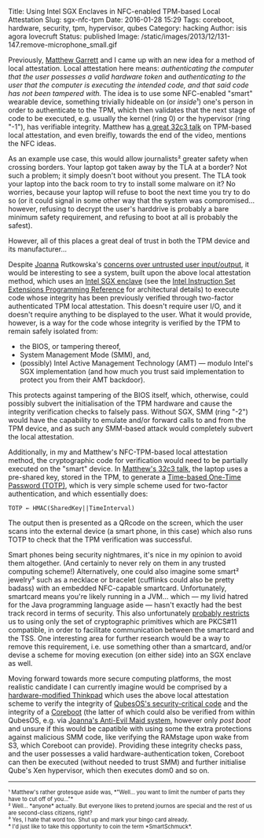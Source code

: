 Title: Using Intel SGX Enclaves in NFC-enabled TPM-based Local Attestation
Slug: sgx-nfc-tpm
Date: 2016-01-28 15:29
Tags: coreboot, hardware, security, tpm, hypervisor, qubes
Category: hacking
Author: isis agora lovecruft
Status: published
Image: /static/images/2013/12/131-147.remove-microphone_small.gif

<!-- PELICAN_BEGIN_SUMMARY -->

Previously, [Matthew Garrett](https://twitter.com/mjg59) and I came up with an
new idea for a method of local attestation.  Local attestation here means:
*authenticating the computer that the user possesses a valid hardware token*
and *authenticating to the user that the computer is executing the intended
code, and that said code has not been tampered with.* The idea is to use some
NFC-enabled "smart" wearable device, something trivially hideable on (or
*inside*¹) one's person in order to authenticate to the TPM, which then
validates that the next stage of code to be executed, e.g. usually the kernel
(ring 0) or the hypervisor (ring "-1"), has verifiable integrity.  Matthew has
[a great 32c3 talk](https://media.ccc.de/v/32c3-7343-beyond_anti_evil_maid) on
TPM-based local attestation, and even breifly, towards the end of the video,
mentions the NFC ideas.

As an example use case, this would allow journalists² greater safety when
crossing borders.  Your laptop got taken away by the TLA at a border?  Not
such a problem; it simply doesn't boot without you present.  The TLA took your
laptop into the back room to try to install some malware on it?  No worries,
because your laptop will refuse to boot the next time you try to do so (or it
could signal in some other way that the system was compromised… however,
refusing to decrypt the user's harddrive is probably a bare minimum safety
requirement, and refusing to boot at all is probably the safest).

However, all of this places a great deal of trust in both the TPM device and
its manufacturer…

<!-- PELICAN_END_SUMMARY -->

Despite [Joanna](https://twitter.com/rootkovska) Rutkowska's
[concerns over untrusted user input/output](http://theinvisiblethings.blogspot.ru/2013/08/thoughts-on-intels-upcoming-software.html),
it would be interesting to see a system, built upon the above local
attestation method, which uses an
[Intel SGX enclave](https://software.intel.com/en-us/blogs/2013/09/26/protecting-application-secrets-with-intel-sgx)
(see the
[Intel Instruction Set Extensions Programming Reference](https://software.intel.com/sites/default/files/managed/07/b7/319433-023.pdf#page=36)
for architectural details) to execute code whose integrity has been previously
verified through two-factor authenticated TPM local attestation.  This doesn't
require user I/O, and it doesn't require anything to be displayed to the user.
What it would provide, however, is a way for the code whose integrity is
verified by the TPM to remain safely isolated from:

   * the BIOS, or tampering thereof,
   * System Management Mode (SMM), and,
   * (possibly) Intel Active Management Technology (AMT) — modulo Intel's SGX
implementation (and how much you trust said implementation to protect you from
their AMT backdoor).

This protects against tampering of the BIOS itself, which, otherwise, could
possibly subvert the initialisation of the TPM hardware and cause the
integrity verification checks to falsely pass.  Without SGX, SMM (ring "-2")
would have the capability to emulate and/or forward calls to and from the TPM
device, and as such any SMM-based attack would completely subvert the local
attestation.

Additionally, in my and Matthew's NFC-TPM-based local attestation method, the
cryptographic code for verification would need to be partially executed on the
"smart" device.  In
[Matthew's 32c3 talk](https://media.ccc.de/v/32c3-7343-beyond_anti_evil_maid),
the laptop uses a pre-shared key, stored in the TPM, to generate a
[Time-based One-Time Password (TOTP)](https://tools.ietf.org/html/rfc6238),
which is very simple scheme used for two-factor authentication, and which
essentially does:

```
TOTP ← HMAC(SharedKey||TimeInterval)
```
<p></p>

The output then is presented as a QRcode on the screen, which the user scans
into the external device (a smart phone, in this case) which also runs TOTP to
check that the TPM verification was successful.

Smart phones being security nightmares, it's nice in my opinion to avoid them
altogether.  (And certainly to never rely on them in any trusted computing
scheme!)  Alternatively, one could also imagine some smart² jewelry³ such as a
necklace or bracelet (cufflinks could also be pretty badass) with an embedded
NFC-capable smartcard.  Unfortunately, smartcard means you're likely running
in a JVM… which — my livid hatred for the Java programming language aside —
hasn't exactly had the best track record in terms of security.  This also
unfortunately
[probably restricts](http://trousers.sourceforge.net/pkcs11.html) us to using
only the set of cryptographic primitives which are PKCS#11 compatible, in
order to facilitate communication between the smartcard and the TSS.  One
interesting area for further research would be a way to remove this
requirement, i.e. use something other than a smartcard, and/or devise a scheme
for moving execution (on either side) into an SGX enclave as well.

Moving forward towards more secure computing platforms, the most realistic
candidate I can currently imagine would be comprised by a
[hardware-modified Thinkpad](|filename|../replacing-a-thinkpad-x60-bootflash-chip.html)
which uses the above local attestation scheme to verify the integrity of
[QubesOS's security-critical code](https://www.qubes-os.org/doc/security-critical-code/)
and the integrity of a [Coreboot](https://www.coreboot.org/) (the latter of
which could also be verified from within QubesOS, e.g. via
[Joanna's Anti-Evil Maid system](https://www.qubes-os.org/doc/anti-evil-maid/),
however only *post boot* and unsure if this would be capatible with using some
the extra protections against malicious SMM code, like verifying the RAMstage
upon wake from S3, which Coreboot can provide).  Providing these integrity
checks pass, and the user possesses a valid hardware-authentication token,
Coreboot can then be executed (without needed to trust SMM) and further
initialise Qube's Xen hypervisor, which then executes dom0 and so on.

---
<p style="font-size:80%;">
¹ Matthew's rather grotesque aside was, *"Well… you want to limit the number of
parts they have to cut off of you…"*<br/>
² Well… *anyone* actually.  But everyone likes to pretend journos are
special and the rest of us are second-class citizens, right? <br/>
³ Yes, I hate that word too.  Shut up and mark your bingo card already. <br/>
⁴ I'd just like to take this opportunity to coin the term *SmartSchmuck*.
</p>
